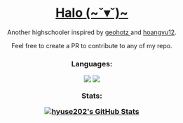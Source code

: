 <h1 align="center"> <a href="https://hyuse202.github.io"> Halo (~˘▾˘)~ </a> </h2>
<p align = "center" > Another highschooler inspired by <a href="https://github.com/geohot"> geohotz </a> and 
    <a href="https://github.com/hoangvu12"> hoangvu12</a>.</p>

<p align = "center" > Feel free to create a PR to contribute to any of my repo. </p>
<h3 align="center">
    <p> <strong> Languages: </strong> </p> 
    <img src="https://github-profile-summary-cards.vercel.app/api/cards/repos-per-language?username=hyuse202&theme=nightowl">
    <img src="https://github-profile-summary-cards.vercel.app/api/cards/most-commit-language?username=hyuse202&theme=nightowl">
    <p> <strong> Stats: </strong> </p> 
    <a href="https://awesome-github-stats.azurewebsites.net/index.html??cardType=github&theme=nightowl&preferLogin=false">    
    <img  alt="hyuse202's GitHub Stats" src="https://awesome-github-stats.azurewebsites.net/user-stats/hyuse202?cardType=github&theme=nightowl&preferLogin=false" />       </a>
</h3>
